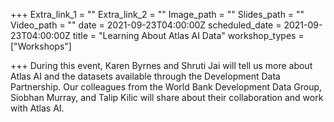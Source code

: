+++
Extra_link_1 = ""
Extra_link_2 = ""
Image_path = ""
Slides_path = ""
Video_path = ""
date = 2021-09-23T04:00:00Z
scheduled_date = 2021-09-23T04:00:00Z
title = "Learning About Atlas AI Data"
workshop_types = ["Workshops"]

+++
During this event, Karen Byrnes and Shruti Jai will tell us more about Atlas AI and the datasets available through the Development Data Partnership. Our colleagues from the World Bank Development Data Group, Siobhan Murray, and Talip Kilic will share about their collaboration and work with Atlas AI.